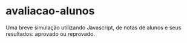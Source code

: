 # avaliacao-alunos
Uma breve simulação utilizando Javascript, de notas de alunos e seus resultados: aprovado ou reprovado.
